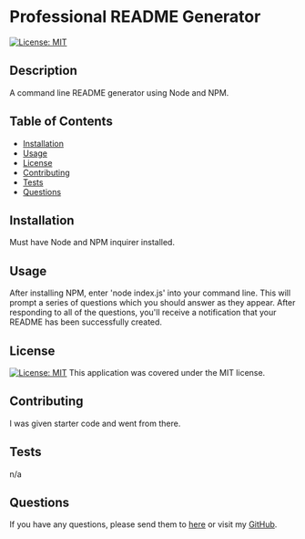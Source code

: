 # Professional README Generator
  [![License: MIT](https://img.shields.io/badge/License-MIT-yellow.svg)](https://opensource.org/licenses/MIT)
  ## Description
  A command line README generator using Node and NPM.
  ## Table of Contents
  * [Installation](#installation)
  * [Usage](#usage)
  * [License](#license)
  * [Contributing](#contributing)
  * [Tests](#tests)
  * [Questions](#questions)
  ## Installation
  Must have Node and NPM inquirer installed.
  ## Usage
  After installing NPM, enter 'node index.js' into your command line. This will prompt a series of questions which you should answer as they appear. After responding to all of the questions, you'll receive a notification that your README has been successfully created.
  ## License
  [![License: MIT](https://img.shields.io/badge/License-MIT-yellow.svg)](https://opensource.org/licenses/MIT)
  This application was covered under the MIT license.
  ## Contributing
  I was given starter code and went from there.
  ## Tests
  n/a
  ## Questions
  If you have any questions, please send them to [here](mailto:clarissa@gmail.com)
  or visit my [GitHub](https://github.com/ClarissaMobley).
